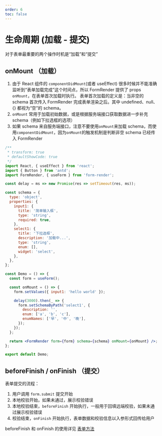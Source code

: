```yaml
---
order: 6
toc: false
---
```


# 生命周期 (加载 - 提交)

对于表单最重要的两个操作时机是“加载”和“提交”

## onMount （加载）

1. 由于 React 组件的 `componentDidMount`(或者 useEffect) 很多时候并不能准确监听到“表单加载完成”这个时间点，所以 FormRender 提供了 props `onMount`，在表单首次加载时执行。
   表单首次加载的定义是：当非空的 schema 首次传入 FormRender 完成表单渲染之后。其中 undefined、null、{} 都视为“空”的 schema。
2. `onMount` 常用于加载初始数据，或是根据服务端接口获取数据进一步补充 schema（例如下拉选框的选项）
3. 如果 schema 来自服务端接口，注意不要使用`onMount`来加载 schema，而使用`componentDidMount`，因为`onMount`的触发机制是判断非空 schema 已经传入 FormRender

```jsx
/**
 * transform: true
 * defaultShowCode: true
 */
import React, { useEffect } from 'react';
import { Button } from 'antd';
import FormRender, { useForm } from 'form-render';

const delay = ms => new Promise(res => setTimeout(res, ms));

const schema = {
  type: 'object',
  properties: {
    input1: {
      title: '简单输入框',
      type: 'string',
      required: true,
    },
    select1: {
      title: '下拉选框',
      description: '加载中...',
      type: 'string',
      enum: [],
      widget: 'select',
    },
  },
};

const Demo = () => {
  const form = useForm();

  const onMount = () => {
    form.setValues({ input1: 'hello world' });

    delay(3000).then(_ => {
      form.setSchemaByPath('select1', {
        description: '',
        enum: ['a', 'b', 'c'],
        enumNames: ['早', '中', '晚'],
      });
    });
  };

  return <FormRender form={form} schema={schema} onMount={onMount} />;
};

export default Demo;
```

## beforeFinish / onFinish （提交）

表单提交的流程：

1. 用户调用 `form.submit` 提交开始
2. 本地校验开始，如果未通过，展示校验错误
3. 本地校验结束，`beforeFinish` 开始执行，一般用于回填远端校验，如果未通过展示校验错误
4. 校验结束，`onFinish` 开始执行，表单数据和校验信息以入参形式回传给用户

beforeFinish 和 onFinish 的使用详见 [表单方法](/form-render/advanced/form-methods)
